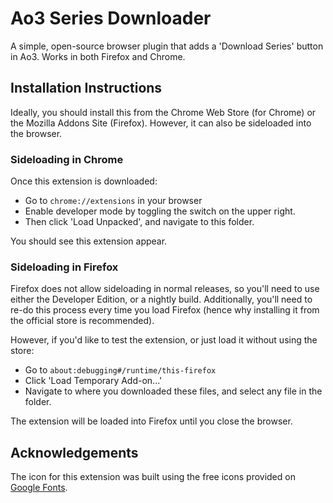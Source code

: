 # Ao3 Series Downloader

A simple, open-source browser plugin that adds a 'Download Series' button in Ao3. Works in both
Firefox and Chrome.

## Installation Instructions
Ideally, you should install this from the Chrome Web Store (for Chrome) or the Mozilla Addons Site
(Firefox). However, it can also be sideloaded into the browser.

### Sideloading in Chrome
Once this extension is downloaded:
  - Go to `chrome://extensions` in your browser
  - Enable developer mode by toggling the switch on the upper right. 
  - Then click 'Load Unpacked', and navigate to this folder. 
  
You should see this extension appear.

### Sideloading in Firefox
Firefox does not allow sideloading in normal releases, so you'll need to use either the Developer
Edition, or a nightly build. Additionally, you'll need to re-do this process every time you load
Firefox (hence why installing it from the official store is recommended). 

However, if you'd like to test the extension, or just load it without using the store:
  - Go to `about:debugging#/runtime/this-firefox`
  - Click 'Load Temporary Add-on...'
  - Navigate to where you downloaded these files, and select any file in the folder. 

The extension will be loaded into Firefox until you close the browser. 

## Acknowledgements
The icon for this extension was built using the free icons provided on [Google Fonts](https://fonts.google.com/icons).